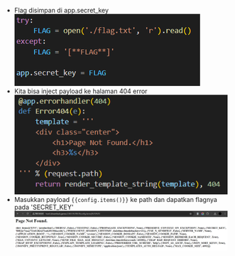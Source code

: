 - Flag disimpan di app.secret_key <br>
![](./image-1.png)
- Kita bisa inject payload ke halaman 404 error <br>
![](./image-2.png)
- Masukkan payload `{{config.items()}}` ke path dan dapatkan flagnya pada 'SECRET_KEY' <br>
![](./image-3.png)